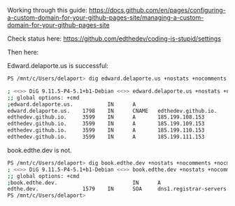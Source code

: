 
Working through this guide:
https://docs.github.com/en/pages/configuring-a-custom-domain-for-your-github-pages-site/managing-a-custom-domain-for-your-github-pages-site

Check status here:
https://github.com/edthedev/coding-is-stupid/settings

Then here:

Edward.delaporte.us is successful:

```bash
PS /mnt/c/Users/delaport> dig edward.delaporte.us +nostats +nocomments +nocmd

; <<>> DiG 9.11.5-P4-5.1+b1-Debian <<>> edward.delaporte.us +nostats +nocomments +nocmd
;; global options: +cmd
;edward.delaporte.us.           IN      A
edward.delaporte.us.    1798    IN      CNAME   edthedev.github.io.
edthedev.github.io.     3599    IN      A       185.199.108.153
edthedev.github.io.     3599    IN      A       185.199.109.153
edthedev.github.io.     3599    IN      A       185.199.110.153
edthedev.github.io.     3599    IN      A       185.199.111.153
```

book.edthe.dev is not.
```bash
PS /mnt/c/Users/delaport> dig book.edthe.dev +nostats +nocomments +nocmd
; <<>> DiG 9.11.5-P4-5.1+b1-Debian <<>> book.edthe.dev +nostats +nocomments +nocmd
;; global options: +cmd
;book.edthe.dev.                        IN      A
edthe.dev.              1579    IN      SOA     dns1.registrar-servers.com. hostmaster.registrar-servers.com. 1617731543 43200 3600 604800 3601
PS /mnt/c/Users/delaport>
```